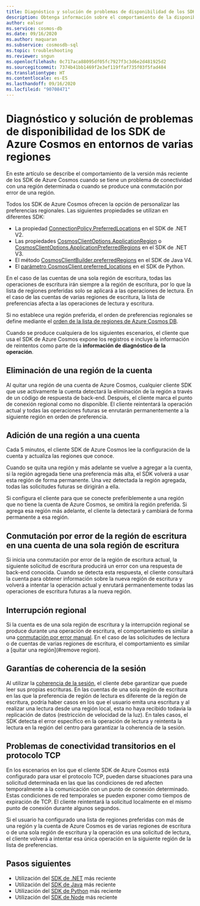 ```yaml
---
title: Diagnóstico y solución de problemas de disponibilidad de los SDK de Azure Cosmos en entornos de varias regiones
description: Obtenga información sobre el comportamiento de la disponibilidad del SDK de Azure Cosmos cuando se trabaja en entornos de varias regiones.
author: ealsur
ms.service: cosmos-db
ms.date: 09/16/2020
ms.author: maquaran
ms.subservice: cosmosdb-sql
ms.topic: troubleshooting
ms.reviewer: sngun
ms.openlocfilehash: 0c717aca88095df05fc7927f3c3d6e2d481925d2
ms.sourcegitcommit: 7374b41bb1469f2e3ef119ffaf735f03f5fad484
ms.translationtype: HT
ms.contentlocale: es-ES
ms.lasthandoff: 09/16/2020
ms.locfileid: "90708471"
---
```

# <a name="diagnose-and-troubleshoot-the-availability-of-azure-cosmos-sdks-in-multiregional-environments"></a>Diagnóstico y solución de problemas de disponibilidad de los SDK de Azure Cosmos en entornos de varias regiones

En este artículo se describe el comportamiento de la versión más reciente de los SDK de Azure Cosmos cuando se tiene un problema de conectividad con una región determinada o cuando se produce una conmutación por error de una región.

Todos los SDK de Azure Cosmos ofrecen la opción de personalizar las preferencias regionales. Las siguientes propiedades se utilizan en diferentes SDK:

* La propiedad [ConnectionPolicy.PreferredLocations](/dotnet/api/microsoft.azure.documents.client.connectionpolicy.preferredlocations) en el SDK de .NET V2.
* Las propiedades [CosmosClientOptions.ApplicationRegion](/dotnet/api/microsoft.azure.cosmos.cosmosclientoptions.applicationregion) o [CosmosClientOptions.ApplicationPreferredRegions](/dotnet/api/microsoft.azure.cosmos.cosmosclientoptions.applicationpreferredregions) en el SDK de .NET V3.
* El método [CosmosClientBuilder.preferredRegions](/java/api/com.azure.cosmos.cosmosclientbuilder.preferredregions) en el SDK de Java V4.
* El [parámetro CosmosClient.preferred_locations](/python/api/azure-cosmos/azure.cosmos.cosmos_client.cosmosclient) en el SDK de Python.

En el caso de las cuentas de una sola región de escritura, todas las operaciones de escritura irán siempre a la región de escritura, por lo que la lista de regiones preferidas solo se aplicará a las operaciones de lectura. En el caso de las cuentas de varias regiones de escritura, la lista de preferencias afecta a las operaciones de lectura y escritura.

Si no establece una región preferida, el orden de preferencias regionales se define mediante el [orden de la lista de regiones de Azure Cosmos DB](distribute-data-globally.md).

Cuando se produce cualquiera de los siguientes escenarios, el cliente que usa el SDK de Azure Cosmos expone los registros e incluye la información de reintentos como parte de la **información de diagnóstico de la operación**.

## <a name="removing-a-region-from-the-account"></a><a id="remove region">Eliminación de una región de la cuenta</a>

Al quitar una región de una cuenta de Azure Cosmos, cualquier cliente SDK que use activamente la cuenta detectará la eliminación de la región a través de un código de respuesta de back-end. Después, el cliente marca el punto de conexión regional como no disponible. El cliente reintentará la operación actual y todas las operaciones futuras se enrutarán permanentemente a la siguiente región en orden de preferencia.

## <a name="adding-a-region-to-an-account"></a>Adición de una región a una cuenta

Cada 5 minutos, el cliente SDK de Azure Cosmos lee la configuración de la cuenta y actualiza las regiones que conoce.

Cuando se quita una región y más adelante se vuelve a agregar a la cuenta, si la región agregada tiene una preferencia más alta, el SDK volverá a usar esta región de forma permanente. Una vez detectada la región agregada, todas las solicitudes futuras se dirigirán a ella.

Si configura el cliente para que se conecte preferiblemente a una región que no tiene la cuenta de Azure Cosmos, se omitirá la región preferida. Si agrega esa región más adelante, el cliente la detectará y cambiará de forma permanente a esa región.

## <a name="failover-the-write-region-in-a-single-write-region-account"></a><a id="manual-failover-single-region"></a>Conmutación por error de la región de escritura en una cuenta de una sola región de escritura

Si inicia una conmutación por error de la región de escritura actual, la siguiente solicitud de escritura producirá un error con una respuesta de back-end conocida. Cuando se detecta esta respuesta, el cliente consultará la cuenta para obtener información sobre la nueva región de escritura y volverá a intentar la operación actual y enrutará permanentemente todas las operaciones de escritura futuras a la nueva región.

## <a name="regional-outage"></a>Interrupción regional

Si la cuenta es de una sola región de escritura y la interrupción regional se produce durante una operación de escritura, el comportamiento es similar a una [conmutación por error manual](#manual-failover-single-region). En el caso de las solicitudes de lectura o de cuentas de varias regiones de escritura, el comportamiento es similar a [quitar una región](#remove region).

## <a name="session-consistency-guarantees"></a>Garantías de coherencia de la sesión

Al utilizar la [coherencia de la sesión](consistency-levels.md#guarantees-associated-with-consistency-levels), el cliente debe garantizar que puede leer sus propias escrituras. En las cuentas de una sola región de escritura en las que la preferencia de región de lectura es diferente de la región de escritura, podría haber casos en los que el usuario emita una escritura y al realizar una lectura desde una región local, esta no haya recibido todavía la replicación de datos (restricción de velocidad de la luz). En tales casos, el SDK detecta el error específico en la operación de lectura y reintenta la lectura en la región del centro para garantizar la coherencia de la sesión.

## <a name="transient-connectivity-issues-on-tcp-protocol"></a>Problemas de conectividad transitorios en el protocolo TCP

En los escenarios en los que el cliente SDK de Azure Cosmos está configurado para usar el protocolo TCP, pueden darse situaciones para una solicitud determinada en las que las condiciones de red afecten temporalmente a la comunicación con un punto de conexión determinado. Estas condiciones de red temporales se pueden exponer como tiempos de expiración de TCP. El cliente reintentará la solicitud localmente en el mismo punto de conexión durante algunos segundos.

Si el usuario ha configurado una lista de regiones preferidas con más de una región y la cuenta de Azure Cosmos es de varias regiones de escritura o de una sola región de escritura y la operación es una solicitud de lectura, el cliente volverá a intentar esa única operación en la siguiente región de la lista de preferencias.

## <a name="next-steps"></a>Pasos siguientes

* Utilización del [SDK de .NET](sql-api-sdk-dotnet-standard.md) más reciente
* Utilización del [SDK de Java](sql-api-sdk-java-v4.md) más reciente
* Utilización del [SDK de Python](sql-api-sdk-python.md) más reciente
* Utilización del [SDK de Node](sql-api-sdk-node.md) más reciente
